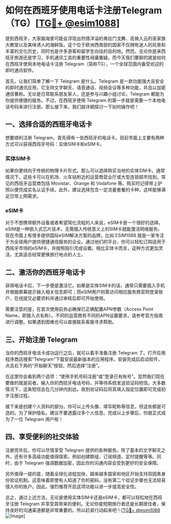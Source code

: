 # 如何在西班牙使用电话卡注册Telegram（TG）[[TG💪+ @esim1088](https://t.me/s/esim1088)]

提到西班牙，大家脑海里可能会浮现出热情洋溢的弗拉门戈舞、高耸入云的圣家族大教堂以及美味诱人的海鲜饭。这个位于欧洲西南部的国家不仅拥有迷人的风景和丰富的文化历史，同时也是许多游客和留学生向往的目的地。然而，无论你是来西班牙旅游还是学习，手机通讯工具的重要性毋庸置疑。而今天我们要聊的就是如何在西班牙使用本地电话卡注册 Telegram（简称TG），一个全球范围内备受欢迎的即时通讯软件。

首先，让我们简单了解一下 Telegram 是什么。Telegram 是一款功能强大且安全的即时通讯应用，它支持文字聊天、语音通话、视频会议等多种功能，并且以加密通信著称。无论是日常联系朋友家人，还是参与兴趣小组讨论，Telegram 都能为你提供便捷的服务。不过，在西班牙使用 Telegram 的第一步就是需要一个本地电话号码来进行注册。那么接下来，我们就详细探讨一下如何操作吧！

## 一、选择合适的西班牙电话卡

想要顺利注册 Telegram，首先得有一张西班牙的电话卡。目前市面上主要有两种方式可以获得西班牙号码：实体SIM卡和eSIM卡。

### 实体SIM卡
如果你更倾向于传统的物理卡片形式，那么可以选择购买当地的实体SIM卡。通常情况下，这些卡可以在机场、火车站附近的运营商营业厅或大型连锁超市找到。常见的西班牙运营商包括 Movistar、Orange 和 Vodafone 等。购买时记得带上护照以便完成实名认证手续。此外，建议选择包含一定流量套餐的卡种，这样能够满足日常上网需求。

### eSIM卡
对于不想携带额外设备或者希望简化流程的人来说，eSIM卡是一个很好的选择。eSIM是一种嵌入式芯片技术，无需插入传统意义上的SIM卡就能激活网络服务。现在市面上有很多提供国际eSIM解决方案的品牌，比如 ESIM1088 就是一家专注于为全球用户提供便捷通信服务的企业。通过他们的平台，你可以轻松订购适用于西班牙市场的eSIM卡，并按照指引完成设置。相比实体卡而言，这种方式更加灵活，尤其适合经常更换旅行地点的人士。

## 二、激活你的西班牙电话卡

获得电话卡后，下一步便是激活它。如果是实体SIM卡的话，通常只需要插入手机并根据屏幕提示输入相关信息即可；而eSIM用户则需访问相应服务商官网登录账户，在线提交必要资料并通过审核后即可开始使用。

需要注意的是，在首次使用前务必确保已正确配置APN参数（Access Point Name，即接入点名称）。不同的运营商有不同的APN设置要求，请参考官方指南进行调整。如果遇到困难也可以直接联系客服寻求帮助。

## 三、开始注册 Telegram

当你的西班牙电话卡成功运行之后，就可以着手准备注册 Telegram 了。打开应用程序商店搜索“Telegram”下载安装最新版本的应用程序。安装完成后启动软件，点击右下角的“开始聊天”按钮，然后选择“注册”。

在这里你会看到两个选项：“使用手机号码注册”或“登录已有账号”。显然我们现在要做的就是前者。输入你的西班牙电话号码，并等待系统发送验证码短信。大多数情况下，这条短信会在几分钟内到达。收到验证码后将其填入指定位置即可完成初步注册过程。

接下来是创建个人资料的部分。你可以上传头像、填写昵称等信息，但这些都是可选的。为了保护隐私，建议不要透露过多个人信息。完成以上步骤后，你就正式成为了一位 Telegram 用户啦！

## 四、享受便利的社交体验

注册完毕后，你可以尽情享受 Telegram 提供的各种服务。除了基本的文字聊天之外，还有许多高级功能值得探索，例如创建群组、订阅频道、定时提醒等等。同时，由于 Telegram 强调数据加密，因此你的沟通内容会受到更好的安全保障。

另外值得一提的是，随着全球化进程加快，越来越多国家和地区开始支持双因素身份验证机制。这意味着即使有人知道了你的密码，没有第二个验证步骤也无法轻易侵入你的账户。因此，强烈推荐开启这项功能以进一步提高安全性。

总之，通过上述方法，无论是使用实体SIM卡还是eSIM卡，都可以轻松地在西班牙注册 Telegram 并享受其带来的便利。无论你是短期旅行者还是长期居住者，保持良好的沟通渠道都是非常重要的。所以赶紧行动起来吧！[[TG💪+ @esim1088](https://t.me/s/esim1088) ![Image](https://i.postimg.cc/4NQfJmqS/Snipaste-2025-05-13-00-14-12.png)]